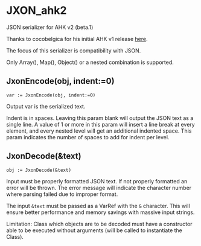 # JXON_ahk2
JSON serializer for AHK v2 (beta.1)

Thanks to cocobelgica for his initial AHK v1 release [here](https://github.com/cocobelgica/AutoHotkey-JSON).

The focus of this serializer is compatibility with JSON.

Only Array(), Map(), Object() or a nested combination is supported.

## JxonEncode(obj, indent:=0)

```
var := JxonEncode(obj, indent:=0)
```

Output var is the serialized text.

Indent is in spaces.  Leaving this param blank will output the JSON text as a single line.  A value of 1 or more in this param will insert a line break at every element, and every nested level will get an additional indented space.  This param indicates the number of spaces to add for indent per level.

## JxonDecode(&text)

```
obj := JxonDecode(&text)
```

Input must be properly formatted JSON text. If not properly formatted an error will be thrown.  The error message will indicate the character number where parsing failed due to improper format.

The input `&text` must be passed as a VarRef with the `&` character.  This will ensure better performance and memory savings with massive input strings.

Limitation: Class which objects are to be decoded must have a constructor able to be executed without arguments (will be called to instantiate the Class).

